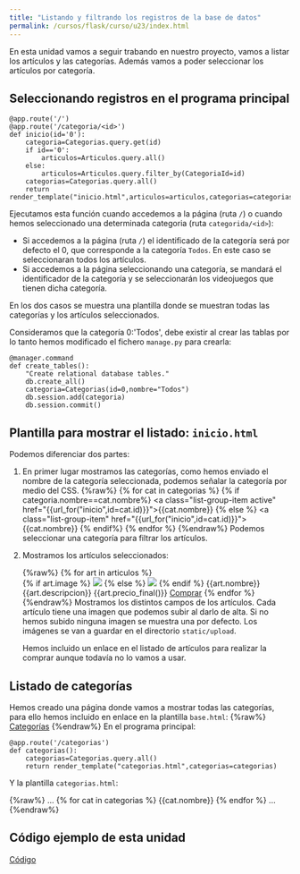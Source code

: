 ```yaml
---
title: "Listando y filtrando los registros de la base de datos"
permalink: /cursos/flask/curso/u23/index.html
---
```


En esta unidad vamos a seguir trabando en nuestro proyecto, vamos a listar los artículos y las categorías. Además vamos a poder seleccionar los artículos por categoría.

## Seleccionando registros en el programa principal

	@app.route('/')
	@app.route('/categoria/<id>')
	def inicio(id='0'):
		categoria=Categorias.query.get(id)
		if id=='0':
			articulos=Articulos.query.all()
		else:
			articulos=Articulos.query.filter_by(CategoriaId=id)
		categorias=Categorias.query.all()
		return render_template("inicio.html",articulos=articulos,categorias=categorias,categoria=categoria)

Ejecutamos esta función cuando accedemos a la página (ruta `/`) o cuando hemos seleccionado una determinada categoria (ruta `categorida/<id>`):

* Si accedemos a la página (ruta `/`) el identificado de la categoría será por defecto el 0, que corresponde a la categoría `Todos`. En este caso se seleccionaran todos los artículos.
* Si accedemos a la página seleccionando una categoría, se mandará el identificador de la categoría y se seleccionarán los videojuegos que tienen dicha categoría.

En los dos casos se muestra una plantilla donde se muestran todas las categorías y los artículos seleccionados.


Consideramos que la categoría 0:'Todos', debe existir al crear las tablas por lo tanto hemos modificado el fichero `manage.py` para crearla:

	@manager.command
	def create_tables():
	    "Create relational database tables."
	    db.create_all()
	    categoria=Categorias(id=0,nombre="Todos")
	    db.session.add(categoria)
	    db.session.commit()

## Plantilla para mostrar el listado: `inicio.html`

Podemos diferenciar dos partes:

1. En primer lugar mostramos las categorías, como hemos enviado el nombre de la categoría seleccionada, podemos señalar la categoría por medio del CSS.
{%raw%}
		{% for cat in categorias %}
	      {% if categoria.nombre==cat.nombre%}
	        <a class="list-group-item active" href="{{url_for("inicio",id=cat.id)}}">{{cat.nombre}}</a>
	      {% else %}
	        <a class="list-group-item" href="{{url_for("inicio",id=cat.id)}}">{{cat.nombre}}</a>
	      {% endif%}
	    {% endfor %}
{%endraw%}
	Podemos seleccionar una categoría para filtrar los artículos.

2. Mostramos los artículos seleccionados:

	{%raw%}	
		{% for art in articulos %}	
			<tr>
		   	{% if art.image %}
		   		<td><img src="{{url_for('static',filename='upload/')}}{{art.image}}"/>
		   	{% else %}
		   		<td><img src="{{url_for('static',filename='upload/not-found.png')}}"/>
		   	{% endif %}
				<td>{{art.nombre}}</td>
		       	<td>{{art.descripcion}}</td>
		       	<td>{{art.precio_final()}}</td>
		       	<td><a href="#"><span class="glyphicon glyphicon-shopping-cart"></span> Comprar</a></td>
			</tr>
		{% endfor %}
{%endraw%}
	Mostramos los distintos campos de los artículos. Cada artículo tiene una imagen que podemos subir al darlo de alta. Si no hemos subido ninguna imagen se muestra una por defecto. Los imágenes se van a guardar en el directorio `static/upload`.

	Hemos incluido un enlace en el listado de artículos para realizar la comprar aunque todavía no lo vamos a usar.

	  	    	
## Listado de categorías

Hemos creado una página donde vamos a mostrar todas las categorías, para ello hemos incluido en enlace en la plantilla `base.html`:
{%raw%}
 	<a class="navbar-brand" href="{{url_for('categorias')}}">Categorías</a>
{%endraw%}
En el programa principal:

	@app.route('/categorias')
	def categorias():
		categorias=Categorias.query.all()
		return render_template("categorias.html",categorias=categorias)

Y la plantilla `categorias.html`:

{%raw%}
	...
	{% for cat in categorias %}
        <tr>
          <td>{{cat.nombre}}</td>
        </tr>
    {% endfor %}
    ...
{%endraw%}
## Código ejemplo de esta unidad

[Código](../../ejemplos/u23)
